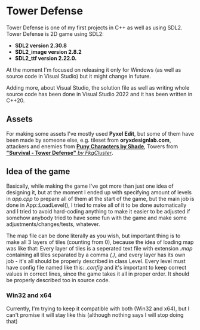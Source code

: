 # Tower Defense
Tower Defense is one of my first projects in C++ as well as using SDL2.
Tower Defense is 2D game using SDL2:
- **SDL2 version 2.30.8**
- **SDL2_image version 2.8.2**
- **SDL2_ttf version 2.22.0.**
  
At the moment I'm focused on releasing it only for Windows (as well as source code in Visual Studio) but it might change in future.

Adding more, about Visual Studio, the solution file as well as writing whole source code has been done in Visual Studio 2022 and it has been written in C++20.

## Assets
For making some assets I've mostly used **Pyxel Edit**, but some of them have been made by someone else, e.g. tileset from **oryxdesignlab.com**, attackers and enemies from [**Puny Characters by Shade**](https://merchant-shade.itch.io/16x16-puny-characters), Towers from [**"Survival - Tower Defense"** *by FkgCluster*](https://fkgcluster.itch.io/survivaltowerdefense).

## Idea of the game
Basically, while making the game I've got more than just one idea of designing it, but at the moment I ended up with specifying amount of levels in *app.cpp* to prepare all of them at the start of the game, but the main job is done in App::LoadLevel(), I tried to make all of it to be done automatically and I tried to avoid hard-coding anything to make it easier to be adjusted if somehow anybody tried to have some fun with the game and make some adjustments/changes/tests, whatever.

The map file can be done literally as you wish, but important thing is to make all 3 layers of tiles (counting from 0), because the idea of loading map was like that:
Every layer of tiles is a seperated text file with extension *.map* containing all tiles separated by a comma *(,)*, and every layer has its own job - it's all should be properly described in class Level.
Every level must have config file named like this: *.config* and it's important to keep correct values in correct lines, since the game takes it all in proper order. It should be properly described too in source code.

### Win32 and x64
Currently, I'm trying to keep it compatible with both (Win32 and x64), but I can't promise it will stay like this (although nothing says I will stop doing that)
